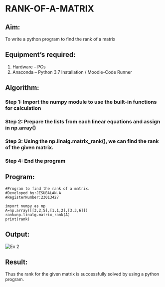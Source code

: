 # RANK-OF-A-MATRIX
## Aim:
To write a python program to find the rank of a matrix
## Equipment’s required:
1. 	Hardware – PCs
2. 	Anaconda – Python 3.7 Installation / Moodle-Code Runner
## Algorithm:
### Step 1: Import the numpy module to use the built-in functions for calculation 
### Step 2: Prepare the lists from each linear equations and assign in np.array()
### Step 3: Using the np.linalg.matrix_rank(), we can find the rank of the given matrix.
### Step 4: End the program 
## Program:
```
#Program to find the rank of a matrix.
#Developed by:JESUBALAN.A 
#RegisterNumber:23013427

import numpy as np
A=np.array([[3,2,5],[1,1,2],[3,3,6]])
rank=np.linalg.matrix_rank(A)
print(rank)
```
## Output:
![Ex 2](https://github.com/Jesubalan19/RANK-OF-A-MATRIX/assets/144979294/e594abea-8fd4-4009-97f9-5f8c30ad3f45)

## Result:
Thus the rank for the given matrix is successfully solved by  using a python program.

